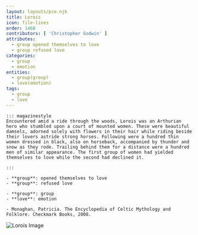```yaml
---
layout: layouts/pce.njk
title: Lorois
icon: file-lines
order: 1468
contributors: [ 'Christopher Godwin' ]
attributes:
  - group opened themselves to love
  - group refused love
categories:
  - group
  - emotion
entities:
  - group(group)
  - love(emotion)
tags:
  - group
  - love
---
```

``` tab [group1:Info]
::: magazinestyle
Encountered amid a ride through the woods, Lorois was an Arthurian hero who stumbled upon a court of mounted women. These were beautiful damsels, adorned solely with flowers in their hair while riding beside their lovers astride strong horses. Following were a hundred thin women dressed in black, also on horseback, accompanied by thunder and snow as they rode. Trailing behind them for a distance were a hundred men of similar appearance. The first group of women had yielded themselves to love while the second had declined it.

:::
```
``` tab [group1:Attributes]
- **group**: opened themselves to love
- **group**: refused love
```
``` tab [group1:Entities]
- **group**: group
- **love**: emotion
```
``` tab [group1:Sources]
- Monaghan, Patricia. The Encyclopedia of Celtic Mythology and Folklore. Checkmark Books, 2008.
```
![Lorois Image]([None])
